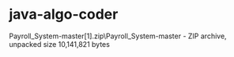 # java-algo-coder
Payroll_System-master[1].zip\Payroll_System-master - ZIP archive, unpacked size 10,141,821 bytes

